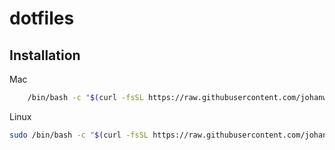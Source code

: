 # dotfiles

## Installation
Mac
```bash
    /bin/bash -c "$(curl -fsSL https://raw.githubusercontent.com/johanwulf/.dotfiles/main/bin/osx_setup)"
```

Linux
```bash
sudo /bin/bash -c "$(curl -fsSL https://raw.githubusercontent.com/johanwulf/.dotfiles/main/bin/linux_setup)"
```

